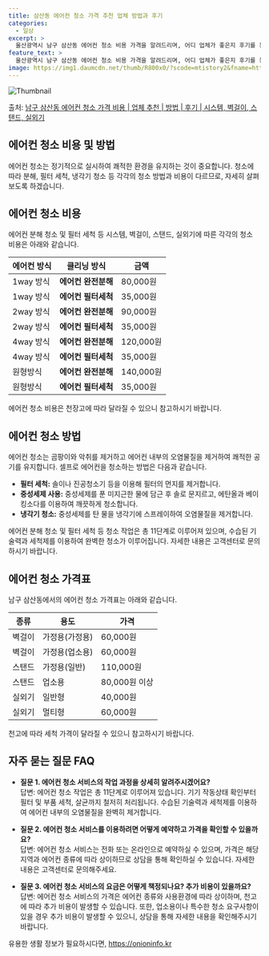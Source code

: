 ```yaml
---
title: 삼산동 에어컨 청소 가격 추천 업체 방법과 후기
categories:
  - 일상
excerpt: >
  울산광역시 남구 삼산동 에어컨 청소 비용 가격을 알려드리며, 어디 업체가 좋은지 후기를 통해 알아보겠습니다. 현재 글에서는 시스템, 벽걸이, 스탠드, 실외기 각각에 대해 청소 비용이 나와 있으니 참고하시면 되겠습니다. 에어컨 분해 청소 방법 보기 👈 클릭셀프 에어컨 청소 방법 보기👈 클릭남구 삼산동 에어컨 청소 비용시스템에어컨 방식클리닝방식금액1way 방식에어컨 완전분해80,000원1way 방식에어컨 필터세척35,000원2way 방식에어컨 완전분해90,000원2way 방식에어컨 필터세척35,000원4way 방식에어컨 완전분해120,000원4way 방식에어컨 필터세척35,000원원형방식에어컨 완전분해140,000원원형방식에어컨 필터세척35,000원에어컨 청소 견적 샘플 보기 👈 클릭에어컨 냄새의 원인은 무..
feature_text: >
  울산광역시 남구 삼산동 에어컨 청소 비용 가격을 알려드리며, 어디 업체가 좋은지 후기를 통해 알아보겠습니다. 현재 글에서는 시스템, 벽걸이, 스탠드, 실외기 각각에 대해 청소 비용이 나와 있으니 참고하시면 되겠습니다. 에어컨 분해 청소 방법 보기 👈 클릭셀프 에어컨 청소 방법 보기👈 클릭남구 삼산동 에어컨 청소 비용시스템에어컨 방식클리닝방식금액1way 방식에어컨 완전분해80,000원1way 방식에어컨 필터세척35,000원2way 방식에어컨 완전분해90,000원2way 방식에어컨 필터세척35,000원4way 방식에어컨 완전분해120,000원4way 방식에어컨 필터세척35,000원원형방식에어컨 완전분해140,000원원형방식에어컨 필터세척35,000원에어컨 청소 견적 샘플 보기 👈 클릭에어컨 냄새의 원인은 무..
image: https://img1.daumcdn.net/thumb/R800x0/?scode=mtistory2&fname=https%3A%2F%2Fblog.kakaocdn.net%2Fdn%2Fy7fYp%2FbtsHxIPUMQ2%2FkvVPPK2AK7tDLR9oiSDIR0%2Fimg.webp
---
```


![Thumbnail](https://img1.daumcdn.net/thumb/R800x0/?scode=mtistory2&fname=https%3A%2F%2Fblog.kakaocdn.net%2Fdn%2Fy7fYp%2FbtsHxIPUMQ2%2FkvVPPK2AK7tDLR9oiSDIR0%2Fimg.webp)

<p>출처: <a href="https://onioninfo.kr/entry/%EB%82%A8%EA%B5%AC-%EC%82%BC%EC%82%B0%EB%8F%99-%EC%97%90%EC%96%B4%EC%BB%A8-%EC%B2%AD%EC%86%8C-%EA%B0%80%EA%B2%A9-%EB%B9%84%EC%9A%A9-%EC%97%85%EC%B2%B4-%EC%B6%94%EC%B2%9C-%EB%B0%A9%EB%B2%95-%ED%9B%84%EA%B8%B0-%EC%8B%9C%EC%8A%A4%ED%85%9C-%EB%B2%BD%EA%B1%B8%EC%9D%B4-%EC%8A%A4%ED%83%A0%EB%93%9C-%EC%8B%A4%EC%99%B8%EA%B8%B0" rel="dofollow">남구 삼산동 에어컨 청소 가격 비용 | 업체 추천 | 방법 | 후기 | 시스템, 벽걸이, 스탠드, 실외기</a> </p>

## 에어컨 청소 비용 및 방법

에어컨 청소는 정기적으로 실시하여 쾌적한 환경을 유지하는 것이 중요합니다. 청소에 따라 분해, 필터 세척, 냉각기 청소 등 각각의 청소
방법과 비용이 다르므로, 자세히 살펴보도록 하겠습니다.

## 에어컨 청소 비용

에어컨 분해 청소 및 필터 세척 등 시스템, 벽걸이, 스탠드, 실외기에 따른 각각의 청소 비용은 아래와 같습니다.

에어컨 방식 | 클리닝 방식 | 금액  
---|---|---  
1way 방식 | **에어컨 완전분해** | 80,000원  
1way 방식 | **에어컨 필터세척** | 35,000원  
2way 방식 | **에어컨 완전분해** | 90,000원  
2way 방식 | **에어컨 필터세척** | 35,000원  
4way 방식 | **에어컨 완전분해** | 120,000원  
4way 방식 | **에어컨 필터세척** | 35,000원  
원형방식 | **에어컨 완전분해** | 140,000원  
원형방식 | **에어컨 필터세척** | 35,000원  
  
에어컨 청소 비용은 천장고에 따라 달라질 수 있으니 참고하시기 바랍니다.

## 에어컨 청소 방법

에어컨 청소는 곰팡이와 악취를 제거하고 에어컨 내부의 오염물질을 제거하여 쾌적한 공기를 유지합니다. 셀프로 에어컨을 청소하는 방법은 다음과
같습니다.

  * **필터 세척:** 솔이나 진공청소기 등을 이용해 필터의 먼지를 제거합니다.
  * **중성세제 사용:** 중성세제를 푼 미지근한 물에 담근 후 솔로 문지르고, 에탄올과 베이킹소다를 이용하여 깨끗하게 청소합니다.
  * **냉각기 청소:** 중성세제를 탄 물을 냉각기에 스프레이하여 오염물질을 제거합니다.

에어컨 분해 청소 및 필터 세척 등 청소 작업은 총 11단계로 이루어져 있으며, 수습된 기술력과 세척제를 이용하여 완벽한 청소가
이루어집니다. 자세한 내용은 고객센터로 문의하시기 바랍니다.

## 에어컨 청소 가격표

남구 삼산동에서의 에어컨 청소 가격표는 아래와 같습니다.

종류 | 용도 | 가격  
---|---|---  
벽걸이 | 가정용(가정용) | 60,000원  
벽걸이 | 가정용(업소용) | 60,000원  
스탠드 | 가정용(일반) | 110,000원  
스탠드 | 업소용 | 80,000원 이상  
실외기 | 일반형 | 40,000원  
실외기 | 멀티형 | 60,000원  
  
천고에 따라 세척 가격이 달라질 수 있으니 참고하시기 바랍니다.

## 자주 묻는 질문 FAQ

  * **질문 1. 에어컨 청소 서비스의 작업 과정을 상세히 알려주시겠어요?**  
답변: 에어컨 청소 작업은 총 11단계로 이루어져 있습니다. 기기 작동상태 확인부터 필터 및 부품 세척, 살균까지 철저히 처리됩니다. 수습된
기술력과 세척제를 이용하여 에어컨 내부의 오염물질을 완벽히 제거합니다.

  * **질문 2. 에어컨 청소 서비스를 이용하려면 어떻게 예약하고 가격을 확인할 수 있을까요?**  
답변: 에어컨 청소 서비스는 전화 또는 온라인으로 예약하실 수 있으며, 가격은 해당지역과 에어컨 종류에 따라 상이하므로 상담을 통해 확인하실
수 있습니다. 자세한 내용은 고객센터로 문의해주세요.

  * **질문 3. 에어컨 청소 서비스의 요금은 어떻게 책정되나요? 추가 비용이 있을까요?**  
답변: 에어컨 청소 서비스의 가격은 에어컨 종류와 사용환경에 따라 상이하며, 천고에 따라 추가 비용이 발생할 수 있습니다. 또한, 업소용이나
특수한 청소 요구사항이 있을 경우 추가 비용이 발생할 수 있으니, 상담을 통해 자세한 내용을 확인해주시기 바랍니다.



 

유용한 생활 정보가 필요하시다면, <a href="https://onioninfo.kr" rel="dofollow">https://onioninfo.kr</a>


